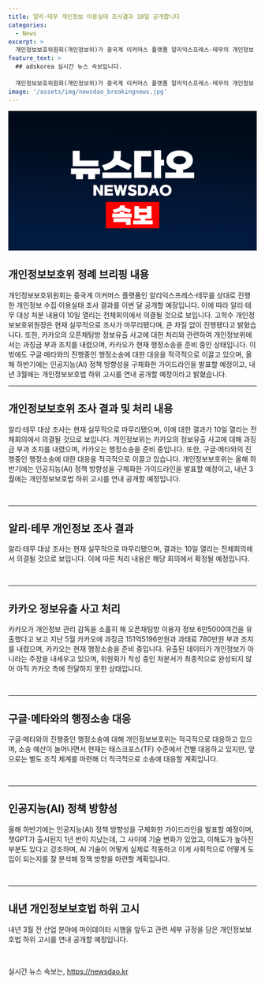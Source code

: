 ```yaml
---
title: 알리·테무 개인정보 이용실태 조사결과 10일 공개합니다
categories:
  - News
excerpt: >
  개인정보보호위원회(개인정보위)가 중국계 이커머스 플랫폼 알리익스프레스·테무의 개인정보 수집·이용실태 조사 결과를 이번 달 공개할 예정이다. 앞서 알리·테무 대상 조사는 현재 실무적으로 마무리된 상태이며, 다음 회의(10일)에서 처분 내용이 의결될 것으로 예상된다. 또한, 카카오의 오픈채팅방 정보유출 사고에 대한 질의도 브리핑에서 나왔는데, 해당 관련하여 개인정보위는 카카오에 대한 과징금과 과태료 부과 조치를 내린 바 있다. 불복한 카카오는 행정소송을 준비 중이며, 현재는 위원회가 작성 중인 처분서가 완성되지 않아 아직 전달되지 않은 상황이다. 또한, 고 위원장은 구글·메타와 진행중인 행정소송, 하반기 인공지능(AI) 정책 방향성에 대해서도 언급했는데, 개인정보위는 하반기에 AI 정책 방향성을 구체화한 가이드라인을 발표할 예정이며, 내년 3월 전 산업 분야에 마이데이터 시행을 앞두고 관련 세부 규정을 공개할 계획이다.
feature_text: >
  ## adskorea 실시간 뉴스 속보입니다.

  개인정보보호위원회(개인정보위)가 중국계 이커머스 플랫폼 알리익스프레스·테무의 개인정보 수집·이용실태 조사 결과를 이번 달 공개할 예정이다. 앞서 알리·테무 대상 조사는 현재 실무적으로 마무리된 상태이며, 다음 회의(10일)에서 처분 내용이 의결될 것으로 예상된다. 또한, 카카오의 오픈채팅방 정보유출 사고에 대한 질의도 브리핑에서 나왔는데, 해당 관련하여 개인정보위는 카카오에 대한 과징금과 과태료 부과 조치를 내린 바 있다. 불복한 카카오는 행정소송을 준비 중이며, 현재는 위원회가 작성 중인 처분서가 완성되지 않아 아직 전달되지 않은 상황이다. 또한, 고 위원장은 구글·메타와 진행중인 행정소송, 하반기 인공지능(AI) 정책 방향성에 대해서도 언급했는데, 개인정보위는 하반기에 AI 정책 방향성을 구체화한 가이드라인을 발표할 예정이며, 내년 3월 전 산업 분야에 마이데이터 시행을 앞두고 관련 세부 규정을 공개할 계획이다.
image: '/assets/img/newsdao_breakingnews.jpg'
---
```


<p><img src="/assets/img/newsdao_breakingnews.jpg" alt="adskorea 속보" /></p>

<h2 data-ke-size="size26">개인정보보호위 정례 브리핑 내용</h2>

<p data-ke-size="size16">개인정보보호위원회는 중국계 이커머스 플랫폼인 알리익스프레스·테무를 상대로 진행한 개인정보 수집·이용실태 조사 결과를 이번 달 공개할 예정입니다. 이에 따라 알리·테무 대상 처분 내용이 10일 열리는 전체회의에서 의결될 것으로 보입니다. 고학수 개인정보보호위원장은 현재 실무적으로 조사가 마무리됐다며, 큰 차질 없이 진행됐다고 밝혔습니다. 또한, 카카오의 오픈채팅방 정보유출 사고에 대한 처리와 관련하여 개인정보위에서는 과징금 부과 조치를 내렸으며, 카카오가 현재 행정소송을 준비 중인 상태입니다. 이 밖에도 구글·메타와의 진행중인 행정소송에 대한 대응을 적극적으로 이끌고 있으며, 올해 하반기에는 인공지능(AI) 정책 방향성을 구체화한 가이드라인을 발표할 예정이고, 내년 3월에는 개인정보보호법 하위 고시를 연내 공개할 예정이라고 밝혔습니다.</p>

<hr>

<h2 data-ke-size="size26">개인정보보호위 조사 결과 및 처리 내용</h2>

<p data-ke-size="size16">알리·테무 대상 조사는 현재 실무적으로 마무리됐으며, 이에 대한 결과가 10일 열리는 전체회의에서 의결될 것으로 보입니다. 개인정보위는 카카오의 정보유출 사고에 대해 과징금 부과 조치를 내렸으며, 카카오는 행정소송을 준비 중입니다. 또한, 구글·메타와의 진행중인 행정소송에 대한 대응을 적극적으로 이끌고 있습니다. 개인정보보호위는 올해 하반기에는 인공지능(AI) 정책 방향성을 구체화한 가이드라인을 발표할 예정이고, 내년 3월에는 개인정보보호법 하위 고시를 연내 공개할 예정입니다.</p>

<p data-ke-size="size16">&nbsp;</p>

<hr>

<h2 data-ke-size="size26">알리·테무 개인정보 조사 결과</h2>

<p data-ke-size="size16">알리·테무 대상 조사는 현재 실무적으로 마무리됐으며, 결과는 10일 열리는 전체회의에서 의결될 것으로 보입니다. 이에 따른 처리 내용은 해당 회의에서 확정될 예정입니다.</p>

<p data-ke-size="size16">&nbsp;</p>

<hr>

<h2 data-ke-size="size26">카카오 정보유출 사고 처리</h2>

<p data-ke-size="size16">카카오가 개인정보 관리 감독을 소홀히 해 오픈채팅방 이용자 정보 6만5000여건을 유출했다고 보고 지난 5월 카카오에 과징금 151억5196만원과 과태료 780만원 부과 조치를 내렸으며, 카카오는 현재 행정소송을 준비 중입니다. 유출된 데이터가 개인정보가 아니라는 주장을 내세우고 있으며, 위원회가 작성 중인 처분서가 최종적으로 완성되지 않아 아직 카카오 측에 전달하지 못한 상태입니다.</p>

<p data-ke-size="size16">&nbsp;</p>

<hr>

<h2 data-ke-size="size26">구글·메타와의 행정소송 대응</h2>

<p data-ke-size="size16">구글·메타와의 진행중인 행정소송에 대해 개인정보보호위는 적극적으로 대응하고 있으며, 소송 예산이 늘어나면서 현재는 태스크포스(TF) 수준에서 건별 대응하고 있지만, 앞으로는 별도 조직 체계를 마련해 더 적극적으로 소송에 대응할 계획입니다.</p>

<p data-ke-size="size16">&nbsp;</p>

<hr>

<h2 data-ke-size="size26">인공지능(AI) 정책 방향성</h2>

<p data-ke-size="size16">올해 하반기에는 인공지능(AI) 정책 방향성을 구체화한 가이드라인을 발표할 예정이며, 챗GPT가 출시된지 1년 반이 지났는데, 그 사이에 기술 변화가 있었고, 이해도가 높아진 부분도 있다고 강조하며, AI 기술이 어떻게 실제로 작동하고 이게 사회적으로 어떻게 도입이 되는지를 잘 분석해 정책 방향을 마련할 계획입니다.</p>

<p data-ke-size="size16">&nbsp;</p>

<hr>

<h2 data-ke-size="size26">내년 개인정보보호법 하위 고시</h2>

<p data-ke-size="size16">내년 3월 전 산업 분야에 마이데이터 시행을 앞두고 관련 세부 규정을 담은 개인정보보호법 하위 고시를 연내 공개할 예정입니다.</p>

<p data-ke-size="size16">&nbsp;</p>
실시간 뉴스 속보는, <a href="https://newsdao.kr" rel="dofollow">https://newsdao.kr</a>


